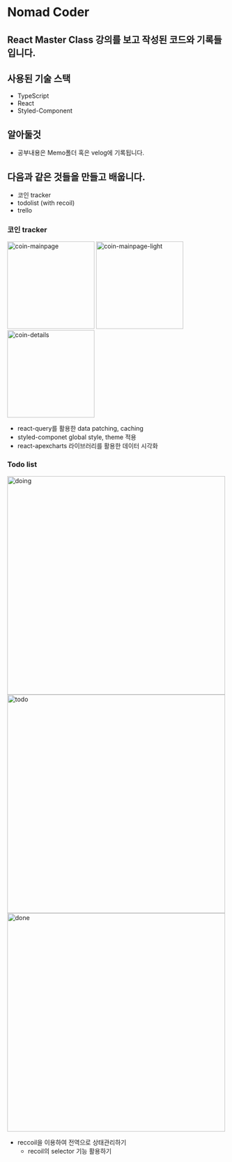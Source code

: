 # Nomad Coder

## React Master Class 강의를 보고 작성된 코드와 기록들 입니다.

## 사용된 기술 스택

- TypeScript
- React
- Styled-Component

## 알아둘것

- 공부내용은 Memo폴더 혹은 velog에 기록됩니다.

## 다음과 같은 것들을 만들고 배웁니다.

- 코인 tracker
- todolist (with recoil)
- trello

### 코인 tracker

<img width="200" alt="coin-mainpage" src="https://github.com/jjeongsu/react-masterclass/assets/92345556/6a445d96-f334-470b-91a8-f93080964d54">
<img width="200" alt="coin-mainpage-light" src="https://github.com/jjeongsu/react-masterclass/assets/92345556/c8bdd5bb-a9e1-4c43-b685-7a98f95790e2">
<img width="200" alt="coin-details" src="https://github.com/jjeongsu/react-masterclass/assets/92345556/c6bb5578-fc67-4433-9e4c-05fd6c32ddb1">  
  
- react-query를 활용한 data patching, caching
- styled-componet global style, theme 적용
- react-apexcharts 라이브러리를 활용한 데이터 시각화

### Todo list

<img width="500" alt="doing" src="https://github.com/jjeongsu/react-masterclass/assets/92345556/370a1947-2eac-4eaf-84e3-0af4e3750bbe">
<img width="500" alt="todo" src="https://github.com/jjeongsu/react-masterclass/assets/92345556/b4f7ec87-6777-4d41-88ee-83795ae7f6ca">
<img width="500" alt="done" src="https://github.com/jjeongsu/react-masterclass/assets/92345556/fcbe0926-4d1c-4f1c-990d-d89b98224f50">

- reccoil을 이용하여 전역으로 상태관리하기
  - recoil의 selector 기능 활용하기
